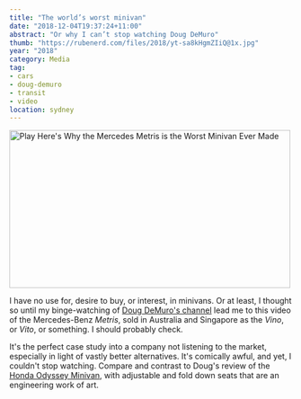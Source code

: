 ```yaml
---
title: "The world’s worst minivan"
date: "2018-12-04T19:37:24+11:00"
abstract: "Or why I can’t stop watching Doug DeMuro"
thumb: "https://rubenerd.com/files/2018/yt-sa8kHgmZIiQ@1x.jpg"
year: "2018"
category: Media
tag:
- cars
- doug-demuro
- transit
- video
location: sydney
---
```

<p><a href="https://www.youtube.com/watch?v=sa8kHgmZIiQ" title="Play Here's Why the Mercedes Metris is the Worst Minivan Ever Made"><img src="https://rubenerd.com/files/2018/yt-sa8kHgmZIiQ@1x.jpg" srcset="https://rubenerd.com/files/2018/yt-sa8kHgmZIiQ@1x.jpg 1x, https://rubenerd.com/files/2018/yt-sa8kHgmZIiQ@2x.jpg 2x" alt="Play Here's Why the Mercedes Metris is the Worst Minivan Ever Made" style="width:500px;height:281px;" /></a>

I have no use for, desire to buy, or interest, in minivans. Or at least, I thought so until my binge-watching of [Doug DeMuro's channel] lead me to this video of the Mercedes-Benz *Metris*, sold in Australia and Singapore as the *Vino*, or *Vito*, or something. I should probably check.

It's the perfect case study into a company not listening to the market, especially in light of vastly better alternatives. It's comically awful, and yet, I couldn't stop watching. Compare and contrast to Doug's review of the [Honda Odyssey Minivan], with adjustable and fold down seats that are an engineering work of art.

[Honda Odyssey Minivan]: https://www.youtube.com/watch?v=oOZ_Q6qzXuw
[Doug DeMuro's channel]: https://www.youtube.com/channel/UCsqjHFMB_JYTaEnf_vmTNqg

